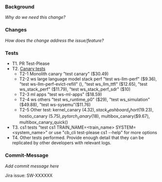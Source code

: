 ### Background
_Why do we need this change?_
### Changes
_How does the change address the issue/feature?_
### Tests
- T1. PR Test-Please
- T2. [Canary tests](https://cerebras.atlassian.net/wiki/spaces/ENG/blog/2021/10/12/1908539575/Software+and+CS1+Regression+Hierarchy#Canaries-regressions%3A)
   - T2-1 Monolith canary "test canary" ($30.49)
   - T2-2 ws large language model stack perf "test ws-llm-perf" ($9.36), "test ws-llm-perf-evict-refill" (), "test ws_llm_ttfl" ($12.65), "test ws_stack_perf" ($11.79), "test ws_stack_perf_sdr" ($10)
   - T2-3 ml apps "test ws-ml-apps" ($18.59)
   - T2-4 ws others "test ws_runtime_p0" ($29), "test ws_simulation"($49.88), "test ws-sysemu"($11.76)
   - T2-5 Other test: kernel_canary ($4.32), stack_dashboard_short ($19.23), hostio_canary ($5.75), pytorch_canary($18), multibox_canary($9.67), multibox_canary_quick()
- T3. cs1 tests "test cs1 TRAIN_NAME=<train_name> SYSTEM=<system_name>" or use "cb_cli test-please cs1 --help" for more options
- T4. Other tests performed. Provide enough detail that they can be replicated by other developers with relevant logs.

### Commit-Message
_Add commit message here_

Jira issue: SW-XXXXXX
